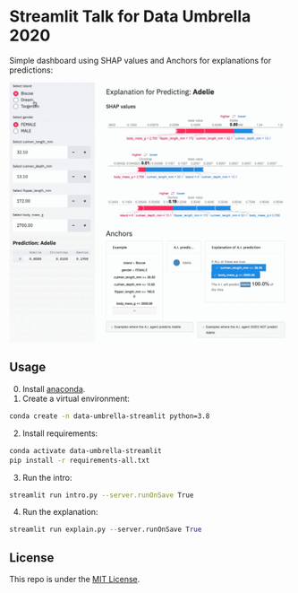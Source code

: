 # Streamlit Talk for Data Umbrella 2020

Simple dashboard using SHAP values and Anchors for explanations for predictions:

![Demo](demo.gif)

## Usage

0. Install [anaconda](https://www.anaconda.com/products/individual).
1. Create a virtual environment:

```bash
conda create -n data-umbrella-streamlit python=3.8
```

2. Install requirements:

```bash
conda activate data-umbrella-streamlit
pip install -r requirements-all.txt
```

3. Run the intro:

```bash
streamlit run intro.py --server.runOnSave True
```

4. Run the explanation:

```py
streamlit run explain.py --server.runOnSave True
```

## License

This repo is under the [MIT License](LICENSE).
